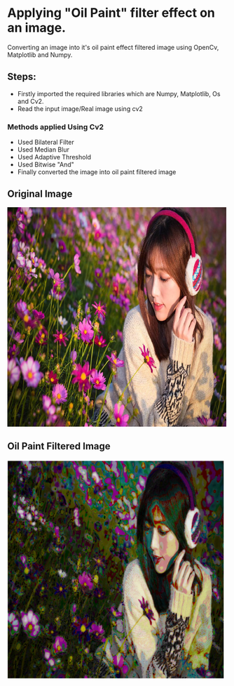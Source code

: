 # Applying "Oil Paint" filter effect on an image.

Converting an image into it's oil paint effect filtered image using OpenCv, Matplotlib and Numpy.

## Steps:
* Firstly imported the required libraries which are Numpy, Matplotlib, Os and Cv2.
* Read the input image/Real image using cv2

### Methods applied Using Cv2
* Used Bilateral Filter
* Used Median Blur
* Used Adaptive Threshold
* Used Bitwise "And"
* Finally converted the image into oil paint filtered image


## Original Image
<img src="Images/Photo.jpg" height="500px">

## Oil Paint Filtered Image
<img src="Images/(Oil Paint Filtered)Photo.jpg" height="500px">
